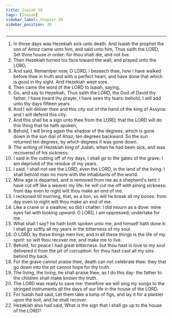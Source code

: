 ```yaml
---
title: Isaiah 38
tags: [Isaiah]
sidebar_label: Chapter 38
sidebar_position: 38
---
```


---
1. In those days was Hezekiah sick unto death. And Isaiah the prophet the son of Amoz came unto him, and said unto him, Thus saith the LORD, Set thine house in order: for thou shalt die, and not live.
2. Then Hezekiah turned his face toward the wall, and prayed unto the LORD,
3. And said, Remember now, O LORD, I beseech thee, how I have walked before thee in truth and with a perfect heart, and have done that which is good in thy sight. And Hezekiah wept sore.
4. Then came the word of the LORD to Isaiah, saying,
5. Go, and say to Hezekiah, Thus saith the LORD, the God of David thy father, I have heard thy prayer, I have seen thy tears: behold, I will add unto thy days fifteen years.
6. And I will deliver thee and this city out of the hand of the king of Assyria: and I will defend this city.
7. And this shall be a sign unto thee from the LORD, that the LORD will do this thing that he hath spoken;
8. Behold, I will bring again the shadow of the degrees, which is gone down in the sun dial of Ahaz, ten degrees backward. So the sun returned ten degrees, by which degrees it was gone down.
9. The writing of Hezekiah king of Judah, when he had been sick, and was recovered of his sickness:
10. I said in the cutting off of my days, I shall go to the gates of the grave: I am deprived of the residue of my years.
11. I said, I shall not see the LORD, even the LORD, in the land of the living: I shall behold man no more with the inhabitants of the world.
12. Mine age is departed, and is removed from me as a shepherd's tent: I have cut off like a weaver my life: he will cut me off with pining sickness: from day even to night wilt thou make an end of me.
13. I reckoned till morning, that, as a lion, so will he break all my bones: from day even to night wilt thou make an end of me.
14. Like a crane or a swallow, so did I chatter: I did mourn as a dove: mine eyes fail with looking upward: O LORD, I am oppressed; undertake for me.
15. What shall I say? he hath both spoken unto me, and himself hath done it: I shall go softly all my years in the bitterness of my soul.
16. O LORD, by these things men live, and in all these things is the life of my spirit: so wilt thou recover me, and make me to live.
17. Behold, for peace I had great bitterness: but thou hast in love to my soul delivered it from the pit of corruption: for thou hast cast all my sins behind thy back.
18. For the grave cannot praise thee, death can not celebrate thee: they that go down into the pit cannot hope for thy truth.
19. The living, the living, he shall praise thee, as I do this day: the father to the children shall make known thy truth.
20. The LORD was ready to save me: therefore we will sing my songs to the stringed instruments all the days of our life in the house of the LORD.
21. For Isaiah had said, Let them take a lump of figs, and lay it for a plaister upon the boil, and he shall recover.
22. Hezekiah also had said, What is the sign that I shall go up to the house of the LORD?